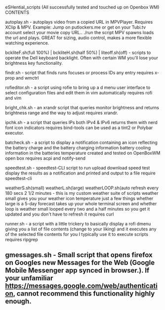 eSHential_scripts (All successfully tested and touched up on Openbox WM)
CONTENTS

autoplay.sh - autoplays video from a copied URL in MPVPlayer.  Requires XClip & MPV.  Example: Jump on putlockers.me or get on your Tubi.tv account select your movie copy URL.. ./run the script MPV spawns loads the url and plays.  GREAT for sizing, audio control, makes a more flexible watching experience.

bckliteF.sh(full 100%) | bckliteH.sh(half 50%) | liteoff.sh(off)  - scripts to operate the Dell keyboard backlight.  Often with certain WM you'll lose your brightness key functionality.  

 findr.sh    - script that finds runs focuses or process IDs any entry requires x-prop and wmctrl

rofieditor.sh   -  a script using rofie to bring up a d menu user interface to select configuration files and edit them in vim automatically requires rofi and vim

 bright_chk.sh  - an xrandr script that queries monitor brightness and returns brightness range and the way to adjust requires xrandr.

ipchk.sh - a script that queries IPs both IPv4 & IPv6 returns them with nerd font icon indicators requires bind-tools can be used as a tint2 or Polybar executor.

batcheck.sh - a script to display a notification containing an icon reflecting the battery charge and the battery charging information battery cooling information in the batteries temperature created and tested on OpenBoxWM open box requires acpi and notify-send

speedtest.sh - speedtest-CLI script to run upload download speed test display the results as a notification and printed and output to a file require speedtest-cli

weatherS.sh(small) weatherL.sh(large) weatherLOOP.sh(auto refresh every 180 secs 2 1/2 minutes - 
this is my custom weather suite of scripts weather small gives you your weather icon temperature just a few things whether large is a 5-day forecast takes up your whole terminal screen and whether loop is weather small looped every two and a half minutes so you get it updated and you don't have to refresh it requires curl

runner.sh - a script with a little trickery to basically display a rofi dmenu  giving you a list of file contents (change to your liking) and it executes any of the selected file contents for you I typically use it to execute scripts requires ripgrep

gmessages.sh - Small script that opens firefox on Googles new Messages for the Web (Google Mobile Messenger app synced in browser.). If your unfamiliar https://messages.google.com/web/authentication, cannot recommend this functionality highly enough.
-
